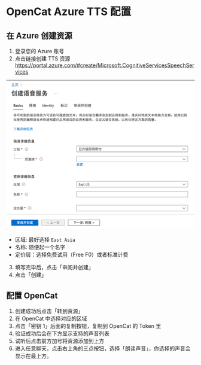 
# OpenCat Azure TTS 配置

## 在 Azure 创建资源

1. 登录您的 Azure 账号
2. 点击链接创建 TTS 资源 https://portal.azure.com/#create/Microsoft.CognitiveServicesSpeechServices

![](img/create-tts.png)

* 区域: 最好选择 `East Asia`
* 名称: 随便起一个名字
* 定价层：选择免费试用（Free F0）或者标准计费

3. 填写完毕后，点击「审阅并创建」
4. 点击「创建」

## 配置 OpenCat

1. 创建成功后点击「转到资源」
2. 在 OpenCat 中选择对应的区域
3. 点击「密钥 1」后面的复制按钮，复制到 OpenCat 的 Token 里
4. 验证成功后会在下方显示支持的声音列表
5. 试听后点击前方加号将资源添加到上方
6. 进入任意聊天，点击右上角的三点按钮，选择「朗读声音」，你选择的声音会显示在最上方。
